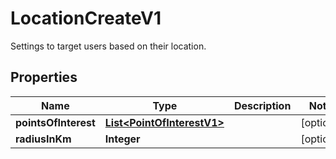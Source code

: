 

# LocationCreateV1

Settings to target users based on their location.

## Properties

| Name | Type | Description | Notes |
|------------ | ------------- | ------------- | -------------|
|**pointsOfInterest** | [**List&lt;PointOfInterestV1&gt;**](PointOfInterestV1.md) |  |  [optional] |
|**radiusInKm** | **Integer** |  |  [optional] |



